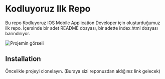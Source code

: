 # Kodluyoruz Ilk Repo

Bu repo Kodluyoruz IOS Mobile Application Developer için oluşturduğumuz ilk repo. İçersinde bir adet README dosyası, bir adette index.html dosyası barındırıyor.

![Projemin görseli](C:\Users\kay3a\Desktop\Kodluyoruz\ProjePhoto.PNG)

## Installation

Öncelikle projeyi clonelayın. (Buraya sizi reponuzdan aldığınız link gelecek)





